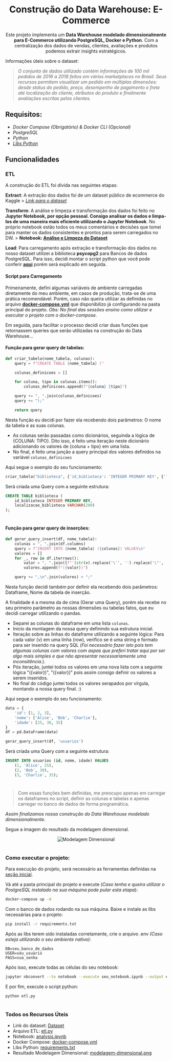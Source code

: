 <div align="center">

# Construção do Data Warehouse: E-Commerce

Este projeto implementa um **Data Warehouse modelado dimensionalmente para E-Commerce utilizando PostgreSQL, Docker e Python**. Com a centralização dos dados de vendas, clientes, avaliações e produtos podemos extrair insights estratégicos.

</div>

Informações úteis sobre o dataset:

> _O conjunto de dados utilizado contém informações de 100 mil pedidos de 2016 a 2018 feitos em vários marketplaces no Brasil. Seus recursos permitem visualizar um pedido em múltiplas dimensões: desde status do pedido, preço, desempenho de pagamento e frete até localização do cliente, atributos do produto e finalmente avaliações escritas pelos clientes._
 


## Requisitos:

- _Docker Compose (Obrigatório) & Docker CLI (Opcional)_
- _PostgreSQL_
- _Python_
- _[Libs Python](./requirements.txt)_



## Funcionalidades

### ETL

A construção do ETL foi dívida nas seguintes etapas:

**Extract**: A extração dos dados foi de um dataset público de ecommerce do Kaggle > [_Link para o dataset_](https://www.kaggle.com/datasets/olistbr/brazilian-ecommerce)

**Transform**: A análise e limpeza e transformação dos dados foi feito no **Jupyter Notebook, por opção pessoal. Consigo analisar os dados e limpa-los de uma maneira mais eficiente utilizando o Jupyter Notebook**. No próprio notebook estão todos os meus comentários e decisões que tomei para manter os dados consistentes e prontos para serem carregados no DW. > **Notebook: [Análise e Limpeza do Dataset](./analysis.ipynb)**

**Load**: Para carregamento após extração e transformação dos dados no nosso dataset utilizei a biblioteca **psycopg2** para Bancos de dados PostgreSQL. Para isso, decidi montar o script python que você pode conferir **[aqui](./etl.py)** porém será explicado em seguida.

#### Script para Carregamento

Primeiramente, defini algumas variáveis de ambiente carregadas diretamente do meu ambiente, em casos de produção, trata-se de uma prática recomendável. Porém, caso não queira utilizar as definidas no arquivo **[docker-compose.yml](./docker-compose.yml)** que disponibilizo já configurando na pasta principal do projeto. _Obs: No final das sessões ensino como utilizar e executar o projeto com o docker-compose._

Em seguida, para facilitar o processo decidi criar duas funções que retornassem queries que serão utilizadas na construção do Data Warehouse...

#### Função para gerar query de tabelas:

```python
def criar_tabela(nome_tabela, colunas):
    query = f"CREATE TABLE {nome_tabela} ("

    colunas_definicoes = []

    for coluna, tipo in colunas.items():
        colunas_definicoes.append(f"{coluna} {tipo}")

    query += ", ".join(colunas_definicoes)
    query += ");"

    return query
```

Nesta função eu decidi por fazer ela recebendo dois parâmetros: O nome da tabela e as suas colunas. 

- As colunas serão passadas como dicionários, seguinda a lógica de {COLUNA: TIPO}. Dito isso, é feito uma iteração neste dicionário adicionando os valores de {coluna + tipo} em uma lista.
- No final, é feito uma junção a query principal dos valores definidos na variável `colunas_definicoes`

Aqui segue o exemplo do seu funcionamento:

```python
criar_tabela("biblioteca", {'id_biblioteca': 'INTEGER PRIMARY KEY', {'localizacao_biblioteca': 'VARCHAR(200)'}})
```

Será criada uma Query com a seguinte estrutura:
```sql
CREATE TABLE biblioteca (
    id_biblioteca INTEGER PRIMARY KEY,
    localizacao_biblioteca VARCHAR(200)
);
```

#

#### Função para gerar query de inserções:

```python
def gerar_query_insert(df, nome_tabela):
    colunas = ", ".join(df.columns)
    query = f"INSERT INTO {nome_tabela} ({colunas}) VALUES\n"
    valores = []
    for _, row in df.iterrows():
        valor = ", ".join([f"'{str(v).replace('\'', '').replace('\"', '')}'" if isinstance(v, str) else str(v) for v in row])
        valores.append(f"({valor})")

    query += ",\n".join(valores) + ";"
```

Nesta função decidi também por definir ela recebendo dois parâmetros: Dataframe, Nome da tabela de inserção.

A finalidade é a mesma da de cima (Gerar uma Query), porém ela recebe no seu primeiro parâmetro as nossas dimensões ou tabelas fatos, que eu decidi carregar utilizando o pandas. 

- Separei as colunas do dataframe em uma lista `colunas`.
- Inicio da montagem da nossa query definindo sua estrutura inicial. 
- Iteração sobre as linhas do dataframe utilizando a seguinte lógica: Para cada valor (v) em uma linha (row), verifico se é uma string e formato para ser inserido na query SQL (_Foi necessário fazer isto pois tem algumas colunas com valores com aspas que preferi tratar aqui por ser algo mais simples e que não apresentar necessariamente uma inconsitência._).
- Pós iteração, juntei todos os valores em uma nova lista com a seguinte lógica "({valor})", "({valor})" pois assim consigo definir os valores a serem inseridos.
- No final do código juntei todos os valores serapados por vírgula, montando a nossa query final. :)

Aqui segue o exemplo do seu funcionamento:

```python
data = {
    'id': [1, 2, 3],
    'nome': ['Alice', 'Bob', 'Charlie'],
    'idade': [25, 30, 35]
}
df = pd.DataFrame(data)

gerar_query_insert(df, 'usuarios')
```

Será criada uma Query com a seguinte estrutura:
```sql
INSERT INTO usuarios (id, nome, idade) VALUES
    (1, 'Alice', 25),
    (2, 'Bob', 30),
    (3, 'Charlie', 35);
```

#

> Com essas funções bem definidas, me preocupo apenas em carregar os dataframes no script, definir as colunas e tabelas e apenas carregar no banco de dados de forma programática. 

_Assim finalizamos nossa construção do Data Warehouse modelado dimensionalmente._

Segue a imagem do resultado da modelagem dimensional.

<div align="center">

![Modelagem Dimensional](./img/modelagem-dimensional.png)

</div>


#

### Como executar o projeto:

Para execução do projeto, será necessário as ferramentas definidas na [seção inicial](#requisitos).

Vá até a pasta principal do projeto e execute (_Caso tenha e queira utilizar o PostgreSQL instalado na sua máquina pode pular esta etapa_):

```bash
docker-compose up -d
```

Com o banco de dados rodando na sua máquina. Baixe e instale as libs necessárias para o projeto:

```bash
pip install -r requirements.txt
```

Após as libs terem sido instaladas corretamente, crie o arquivo .env _(Caso esteja utilizando o seu ambiente nativo)_:

```env
DB=seu_banco_de_dados
USER=seu_usuario
PASS=sua_senha 
```

Após isso, execute todas as células do seu notebook:

```bash
jupyter nbconvert --to notebook --execute seu_notebook.ipynb --output executed_notebook.ipynb
```

E por fim, execute o script python:

```bash
python etl.py
```

#

### Todos os Recursos Úteis

- Link do dataset: [Dataset](https://www.kaggle.com/datasets/olistbr/brazilian-ecommerce/data)
- Arquivo ETL: [etl.py](./etl.py)
- Notebook: [analysis.ipynb](./analysis.ipynb)
- Docker Compose: [docker-compose.yml](./docker-compose.yml)
- Libs Python: [requirements.txt](./requirements.txt)
- Resultado Modelagem Dimensional: [modelagem-dimensional.png](./img/modelagem-dimensional.png)